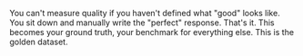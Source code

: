 You can't measure quality if you haven't defined what "good" looks like. 
You sit down and manually write the "perfect" response. That's it. 
This becomes your ground truth, your benchmark for everything else. 
This is the golden dataset.